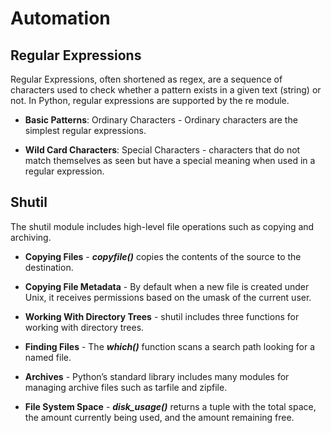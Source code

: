 # Automation

## Regular Expressions

Regular Expressions, often shortened as regex, are a sequence of characters used to check whether a pattern exists in a given text (string) or not. In Python, regular expressions are supported by the re module.

- **Basic Patterns**: Ordinary Characters - Ordinary characters are the simplest regular expressions.

- **Wild Card Characters**: Special Characters - characters that do not match themselves as seen but have a special meaning when used in a regular expression.

## Shutil

The shutil module includes high-level file operations such as copying and archiving.

- **Copying Files** - **_copyfile()_** copies the contents of the source to the destination.

- **Copying File Metadata** - By default when a new file is created under Unix, it receives permissions based on the umask of the current user.

- **Working With Directory Trees** - shutil includes three functions for working with directory trees.

- **Finding Files** - The **_which()_** function scans a search path looking for a named file.

- **Archives** - Python’s standard library includes many modules for managing archive files such as tarfile and zipfile.

- **File System Space** - **_disk_usage()_** returns a tuple with the total space, the amount currently being used, and the amount remaining free.
